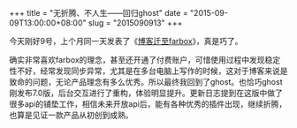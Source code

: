 +++
title = "无折腾、不人生——回归ghost"
date = "2015-09-09T13:00:00+08:00"
slug = "2015090913"
+++

今天刚好9号，上个月同一天发表了《[博客迁至farbox](/blog/2015080921.html)》，真是巧了。

确实非常喜欢farbox的理念，甚至还开通了付费账户，可惜使用过程中发现稳定性不好，经常发现同步异常，尤其是在多台电脑上写作的时候，这对于博客来说是致命的问题，无论产品理念有多么优秀。所以最终我回到了ghost。也恰巧ghost刚发布7.0版，后台交互进行了重构，体验明显提升。更新日志提到在这版中做了很多api的铺垫工作，相信未来开放api后，能有各种优秀的插件出现，继续折腾，也算是见证一款产品从初创到成熟。

